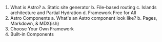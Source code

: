 
1. What is Astro?
  a. Static site generator
  b. File-based routing
  c. Islands architecture and Partial Hydration
  d. Framework Free for All
2. Astro Components
  a. What's an Astro component look like?
  b. Pages, Markdown, & MDX(ish)
3. Choose Your Own Framework
4. Built-in Components
